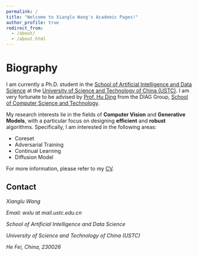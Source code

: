 ```yaml
---
permalink: /
title: "Welcome to Xianglu Wang's Academic Pages!"
author_profile: true
redirect_from: 
  - /about/
  - /about.html
---
```



Biography
=====
I am currently a Ph.D. student in the [School of Artificial Intelligence and Data Science](https://saids.ustc.edu.cn/main.htm) at the [University of Science and Technology of China (USTC)](https://www.ustc.edu.cn/). I am very fortunate to be advised by [Prof. Hu Ding](https://hu-ding.github.io/) from the DIAG Group, [School of Computer Science and Technology](https://cs.ustc.edu.cn/mainm.htm). 

My research interests lie in the fields of **Computer Vision** and **Generative Models**, with a particular focus on designing **efficient** and **robust** algorithms. Specifically, I am interested in the following areas:

- Coreset
- Adversarial Training
- Continual Learning
- Diffusion Model


For more information, please refer to my [CV](../files/cv.pdf). 

Contact
------
_Xianglu Wang_

_Email: wxlu at mail.ustc.edu.cn_

_School of Artificial Intelligence and Data Science_

_University of Science and Technology of China (USTC)_

_He Fei, China, 230026_
